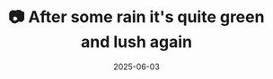 ---
title: '📷 After some rain it''s quite green and lush again'
date: '2025-06-03'
image: 'https://cdn.diblasio.social/static/photos/2025/20250603_131844.jpg'
thumbnail: 'https://cdn.diblasio.social/static/photos/2025/thumbnails/20250603_131844.jpg'
alt_text: "A wooden bridge over a lush green creek surrounded by trees in Huizen, Netherlands."
tags:
  - "#Photography"
  - "#Netherlands"
  - "#NoordHolland"
  - "#Huizen"
  - "#NaturePhotography"
  - "#ProcessZero"
  - "#ShotOniPhone"
  - "#Halide"
  - "#Bridge"
  - "#Greenery"
  - "#Scenic"
  - "#Landscape"
description: ''
created_date: '2025-06-03'
location: "22, Anker, Stad en Lande, Huizerhoogt, Huizen, Noord-Holland, Nederland, 1276 GZ, Nederland"
exif_data: "Apple iPhone 15 Pro 9mm f/2.8 (1/120 | f/2.8 | ISO 32)"
draft: false
---